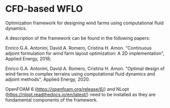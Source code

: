 # CFD-based WFLO
Optimization framework for designing wind farms using computational fluid dynamics.

A description of the framework can be found in the following papers:

Enrico G.A. Antonini, David A. Romero, Cristina H. Amon. "Continuous adjoint formulation for wind farm layout optimization: A 2D implementation", Applied Energy, 2018;

Enrico G.A. Antonini, David A. Romero, Cristina H. Amon. "Optimal design of wind farms in complex terrains using computational fluid dynamics and adjoint methods", Applied Energy, 2020.

OpenFOAM 6 (https://openfoam.org/release/6/) and NLopt (https://nlopt.readthedocs.io/en/latest/) need to be installed as they are fundamental components of the framework.
